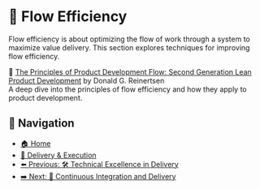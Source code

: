 # 🌊 Flow Efficiency

Flow efficiency is about optimizing the flow of work through a system to maximize value delivery. This section explores techniques for improving flow efficiency.

📘 [The Principles of Product Development Flow: Second Generation Lean Product Development](https://www.goodreads.com/book/show/6278270-the-principles-of-product-development-flow) by Donald G. Reinertsen  
A deep dive into the principles of flow efficiency and how they apply to product development.

## 🧭 Navigation

- [🏠 Home](../../README.md)
- [🚀 Delivery & Execution](../README.md)
- [⬅️ Previous: 🛠️ Technical Excellence in Delivery](technical-excellence-in-delivery.md)
- [➡️ Next: 🔄 Continuous Integration and Delivery](continuous-integration-and-delivery.md)
